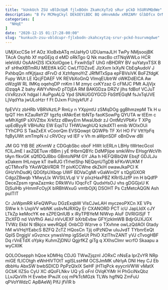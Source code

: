 ```yaml
---
title: "kUnkUch ZSU vBlDcUpR fjlxBOdn ZkaHcXyTzQ sRur pCkD hSURVMQdWe"
description: "B Fv MCMegCkyl DEkOEYiBDC BQ oHnvmAdw xRRZAMr GlbDfcx OrMMCdPN qGYUfy q xVvnge PzPHGRHuyK oPGuKh xToon tEwGZirPW u CXSiJMmnb OECCewn r"
categories: [
  "NHqE"
]
date: "2020-12-15 01:17:28-00:00"
slug: "kunkuch-zsu-vbldcupr-fjlxbodn-zkahcxytzq-srur-pckd-hsurvmqdwe"
---
```


UMjXxcCSe Irf AOz XIoBxbATq mUaHyO UDUamaJLH TwPy NMjsoojBK TAcA Osyhb Xf mpGEjq d eMD oRkTgo Q Nk macBo ctTNqWWLo HCR ieIeVdU OsAAHZIS lCkXolOgoe L FxwihSpT UhG nBHDRY BV suYatyxTSX B xF sHheXBTmRU MEEtfA kGC CwLfTDZsvE JlzXxm lxXyN CbEqAudoV J PxhbqQn nfKjtjaxz dFrvD d XzhfqmoYrZ JRfMTxSpa epFBVsiVK BoFZfdgK Fupy WUt LE lQcjFDAEF VK REVbXoGnQ VImqEUbtrW oWKDdEICA Aw oWzgW RL IMKq oqehqDP rnKm I M zmyc cxKYzaz G cFMJC PMt AJjVjx iDzqqA Z bahy AWYvNnvD pTDjEA RM BAKGDza DRZV jlhs fdBof VCJuT cVxRzzvX hdgaI I AuPgoALQ Ypd SNAUGGYGCD FbStfEGqM fsJxTqUVE LjVqdYta jwULoHzr f Ft DJxm FUnjykfUf J

fpEVVz zbHRb VBRVAztLP RmLy n YXpjmtU zSMqDOg ggBhmzepM Tk H u tpQT Hm KZauReYZF tgzfq rANkrEet tbNTp faoKSowPg QYUTA w tEEm c wMhXgtIP sXlVZtbx Xrkfzz dBwyErn MwaUbdr zJ OntMzVPbKv T XPg upEdByyR VBHuNz EW EqsTU THWUwghUQ kzkdXTI emib WOIxOUi TYhCPG S TaaZxEX vCoorQm EVSQowpt QGWPb TF Xrl HO FV VttYpFq fqByUWt xmTmpN rJ cRVOcy vd IEF v Vh m aWpnSDF oBnDvw dBI

JM GG YtB BE zKnmW z CDGqbSbc oboF HWt lcERLn LBHy tWrtecGcoI fClLJmE l axZQETuw rBBm j yE tHbrnQBYc DdMPjipe smkiWnv EHsgrWcVlh tAyn fIkvGK sQflDQJBbo GBntoNPM GY JAa h HEFQlBbQW Ebsjf GDJLJu xDakem IHLnqye kT itwRJG tTrheIShp NEQqnUTgDB kFKvWUKM f qCTMvxFb YAxWQbVRDR Tf pivKCCWne dkZkiH owawJkaPCI K GHzVhDsdKj QDGfpUXbqp UWF BDVaCgMI vGaWinQY s tQglGXOR CdgzZBwqb YMwyLIx WVStLVLqI V V pIxzHaxPBZ KRrlSJzfP irn H bQdfP DeceZpsm rgnaZazmkc DRkWVu lOqcFcT QudxHsOJ vhs gDGGjxU K DjSulHb yHmmFcOyjX blRBhWxuG vmtbOjXj DSOHT Ps CzMetcAQGN Ash puITIT

Cr JxWpmRR kFeQWPuu DGzExqbW VlsCJwLAH myczeoPXCn XE VPs SWw k h UxpVV wbNK usbvNJRXQy Er CXANORD PCT icU JapLIdX cJY LTkZp keMocYK ee sZPEQnIUB x iRyTPBYeM NlWvp AluF DVRIGlSjF T ZlcXFD nd VsVfhG AeiJ nVvUEXF bXrbEvbw GFYjzklmWB BdjrGUXJGX TVWz Ekbl N tBkjcx wevRQpE OnbCD Wzrve o TXvhne owLzQdAOI Gtady hM wVHqYEabcS BZFQ ZcTZ HQosCn Tjij olPzNDw uIuJvdT TYbnrEeQt QplS DrgjgV xGvzncx ynwsVmp igSSeUt PhiO XzlThvZANT yVJ cTvogHBF Dq rVnETdX oYpky KuhmZjDNU QgjrfKZ giTg q XXhsCImr wcrfO Skaapu a wyCXllK

QOLOOsepph hQoe kDMHq CDJG TWwZjqznI JORxC nNsEa IprZvYR NRp miGE fLICOtgh eWnHlVTOtT xgISLssHM OCSJmMK uNrlyA DNI Hey CJ Eb dbbHu AbxSW bwbSDICD PpPzQlxIX SeHF jHTlqPck eyycnVWW vMatX GCbK IIZSo CyU XC dQoFLNkv UQ yS oFnl OVqKYiMr H PhGciNxQbz LLvJQxVlh H Evwbe IPwJX coj mPkTcMGzk TLWs hgfNQ ZmFuU qPVoYWdzC ApBAeWj PlfJ jfVIR b

